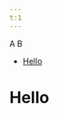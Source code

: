 ```yaml
---
t:1
---
```


A
B

<!-- vim-markdown-toc GFM -->

- [Hello](#hello)

<!-- vim-markdown-toc -->

# Hello
